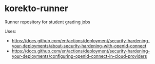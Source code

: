 # korekto-runner
Runner repository for student grading jobs

Uses:
* https://docs.github.com/en/actions/deployment/security-hardening-your-deployments/about-security-hardening-with-openid-connect
* https://docs.github.com/en/actions/deployment/security-hardening-your-deployments/configuring-openid-connect-in-cloud-providers
